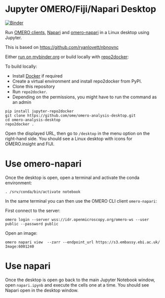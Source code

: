 # Jupyter OMERO/Fiji/Napari Desktop
[![Binder](https://mybinder.org/badge_logo.svg)](https://mybinder.org/v2/gh/ome/omero-analysis-desktop/master?filepath=napari.ipynb)


Run [OMERO clients](https://www.openmicroscopy.org/omero/downloads/), [Napari](http://napari.org/) and [omero-napari](https://gitlab.com/openmicroscopy/incubator/omero-napari) in a Linux desktop using Jupyter.

This is based on https://github.com/ryanlovett/nbnovnc

Either [run on mybinder.org](https://mybinder.org/v2/gh/ome/omero-analysis-desktop/master) or build locally with [repo2docker](https://repo2docker.readthedocs.io/):

To build locally:

 * Install [Docker](https://www.docker.com/) if required
 * Create a virtual environment and install repo2docker from PyPI.
 * Clone this repository
 * Run  ``repo2docker``. 
 * Depending on the permissions, you might have to run the command as an admin

```
pip install jupyter-repo2docker
git clone https://github.com/ome/omero-analysis-desktop.git
cd omero-analysis-desktop
repo2docker .
```

Open the displayed URL, then go to `/desktop` in the menu option on the right-hand side.
You should see a Linux desktop with icons for OMERO.insight and FIJI.

Use omero-napari
================

Once the desktop is open, open a terminal and activate the conda environment:

```
. /srv/conda/bin/activate notebook
```

In the same terminal you can then use the OMERO CLI client ``omero-napari``:

First connect to the server:

```omero login --server wss://idr.openmicroscopy.org/omero-ws --user public --password public```

Open an image:

```
omero napari view  --zarr --endpoint_url https://s3.embassy.ebi.ac.uk/ Image:6001240
```

Use napari
==========

Once the desktop is open go back to the main Jupyter Notebook window, open `napari.ipynb` and execute the cells one at a time. You should see Napari open in the desktop window.
